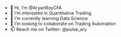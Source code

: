 - 👋 Hi, I’m @AryanRoyCFA
- 👀 I’m interested in Quantitative Trading
- 🌱 I’m currently learning Data Science
- 💞️ I’m looking to collaborate on Trading Automation
- 📫 Reach me on Twitter- @pulse_ary

<!---
AryanRoyCFA/AryanRoyCFA is a ✨ special ✨ repository because its `README.md` (this file) appears on your GitHub profile.
You can click the Preview link to take a look at your changes.
--->
